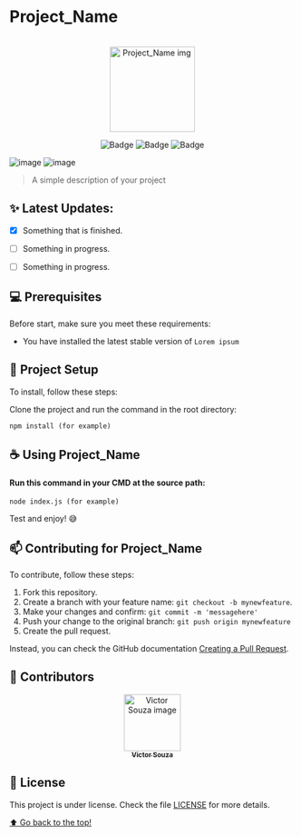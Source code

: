 # Project_Name
<br>
<div align="center">


<img src="https://user-images.githubusercontent.com/71740612/146683272-9d024b48-21d0-485f-905d-54700187f445.png" width="150" alt="Project_Name img">
 
 [Badges]: <> ( You can search for badges here: https://github.com/alexandresanlim/Badges4-README.md-Profile )
 
![Badge](https://img.shields.io/badge/HTML5-E34F26?style=for-the-badge&logo=html5&logoColor=white)
![Badge](https://img.shields.io/badge/CSS3-1572B6?style=for-the-badge&logo=css3&logoColor=white)
![Badge](https://img.shields.io/badge/JavaScript-323330?style=for-the-badge&logo=javascript&logoColor=F7DF1E)


</div>

![image](https://user-images.githubusercontent.com/71740612/146683096-5325614d-9eb7-4518-8a67-d147d9dd071d.png)
![image](https://user-images.githubusercontent.com/71740612/146683098-c03e24dd-1784-4408-8a0d-f3f4a3e40f4d.png)


>  A simple description of your project

## ✨ Latest Updates:

- [x] Something that is finished.
- [ ] Something in progress.
- [ ] Something in progress.


## 💻 Prerequisites

Before start, make sure you meet these requirements:

* You have installed the latest stable version of `Lorem ipsum` 

## 🚀 Project Setup

To install, follow these steps:

Clone the project and run the command in the root directory:
```
npm install (for example)
```

## ☕ Using Project_Name

#### Run this command in your CMD at the source path: 
```
node index.js (for example)
```

Test and enjoy! 😅

## 📫 Contributing for Project_Name

To contribute, follow these steps:

1. Fork this repository.
2. Create a branch with your feature name: `git checkout -b mynewfeature`.
3. Make your changes and confirm: `git commit -m 'messagehere'`
4. Push your change to the original branch: `git push origin mynewfeature`
5. Create the pull request.

Instead, you can check the GitHub documentation [Creating a Pull Request](https://help.github.com/en/github/collaborating-with-issues-and-pull-requests/creating-a-pull-request).

## 🤝 Contributors

<div align="center" >
  <a href="#">
    <img src="https://github.com/victorsouza19.png" width="100px;" alt="Victor Souza image"/><br>
    <sub>
      <b>Victor Souza</b>
    </sub>
  </a>
</div>

## 📝 License

This project is under license. Check the file [LICENSE](LICENSE.txt) for more details.

[⬆ Go back to the top!](#Project_Name)<br>




